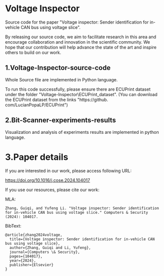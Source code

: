 # Voltage Inspector
Source code for the paper "Voltage inspector: Sender identification for in-vehicle CAN bus using voltage slice".

By releasing our source code, we aim to facilitate research in this area and encourage collaboration and innovation in the scientific community. We hope that our contribution will help advance the state of the art and inspire others to build on our work.


## 1.Voltage-Inspector-source-code
Whole Source file are implemented in Python language.

To run this code successfully, please ensure there are ECUPrint dataset under the folder "Voltage-Inspector\ECUPrint_dataset\". (You can download the ECUPrint dataset from the links "https://github.
com/LucianPopaLP/ECUPrint")

## 2.Bit-Scanner-experiments-results
Visualization and analysis of experiments results are implemented in python language.

# 3.Paper details
If you are interested in our work, please access following URL:

https://doi.org/10.1016/j.cose.2024.104017


If you use our resources, please cite our work:

MLA:
```
Zhang, Guiqi, and Yufeng Li. "Voltage inspector: Sender identification for in-vehicle CAN bus using voltage slice." Computers & Security (2024): 104017.
```


BibText:
```
@article{zhang2024voltage,
  title={Voltage inspector: Sender identification for in-vehicle CAN bus using voltage slice},
  author={Zhang, Guiqi and Li, Yufeng},
  journal={Computers \& Security},
  pages={104017},
  year={2024},
  publisher={Elsevier}
}
```

